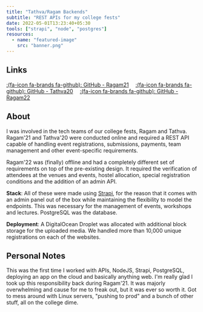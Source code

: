 ```yaml
---
title: "Tathva/Ragam Backends"
subtitle: "REST APIs for my college fests"
date: 2022-05-01T13:23:40+05:30
tools: ["strapi", "node", "postgres"]
resources:
  - name: "featured-image"
    src: "banner.png"
---
```


## Links
[:(fa-icon fa-brands fa-github): GitHub - Ragam21](https://github.com/clifordjoshy/ragam21-backend)&emsp;
[:(fa-icon fa-brands fa-github): GitHub - Tathva20](https://github.com/clifordjoshy/tathva20-backend)&emsp;
[:(fa-icon fa-brands fa-github): GitHub - Ragam22](https://github.com/Ragam22/backend)&emsp;

## About

I was involved in the tech teams of our college fests, Ragam and Tathva. Ragam'21 and Tathva'20 were conducted online and required a REST API capable of handling event registrations, submissions, payments, team management and other event-specific requirements.

Ragam'22 was (finally) offline and had a completely different set of requirements on top of the pre-existing design. It required the verification of attendees at the venues and events, hostel allocation, special registration conditions and the addition of an admin API.

**Stack**: All of these were made using [Strapi](https://strapi.io/), for the reason that it comes with an admin panel out of the box while maintaining the flexibility to model the endpoints. This was necessary for the management of events, workshops and lectures. PostgreSQL was the database.

**Deployment**: A DigitalOcean Droplet was allocated with additional block storage for the uploaded media. We handled more than 10,000 unique registrations on each of the websites.

## Personal Notes
This was the first time I worked with APIs, NodeJS, Strapi, PostgreSQL, deploying an app on the cloud and basically anything web. I'm really glad I took up this responsibility back during Ragam'21. It was majorly overwhelming and cause for me to freak out, but it was ever so worth it. Got to mess around with Linux servers, "pushing to prod" and a bunch of other stuff, all on the college dime.
